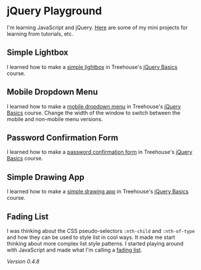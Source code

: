 # jQuery Playground

I'm learning JavaScript and jQuery. [Here](http://mfcovington.github.io/jquery-playground/index.html) are some of my mini projects for learning from tutorials, etc.

## Simple Lightbox

I learned how to make a [simple lightbox](http://mfcovington.github.io/jquery-playground/lightbox/) in Treehouse's [jQuery Basics](https://teamtreehouse.com/library/jquery-basics/creating-a-simple-lightbox/) course.

## Mobile Dropdown Menu

I learned how to make a [mobile dropdown menu](http://mfcovington.github.io/jquery-playground/mobile-dropdown/) in Treehouse's [jQuery Basics](https://teamtreehouse.com/library/jquery-basics/creating-a-mobile-drop-down-menu/) course. Change the width of the window to switch between the mobile and non-mobile menu versions.

## Password Confirmation Form

I learned how to make a [password confirmation form](http://mfcovington.github.io/jquery-playground/password-confirmation/) in Treehouse's [jQuery Basics](https://teamtreehouse.com/library/jquery-basics/creating-a-password-confirmation-form/) course.

## Simple Drawing App

I learned how to make a [simple drawing app](http://mfcovington.github.io/jquery-playground/draw/) in Treehouse's [jQuery Basics](https://teamtreehouse.com/library/jquery-basics/creating-a-simple-drawing-application/) course.

## Fading List

I was thinking about the CSS pseudo-selectors `:nth-child` and `:nth-of-type` and how they can be used to style list in cool ways. It made me start thinking about more complex list style patterns. I started playing around with JavaScript and made what I'm calling a [fading list](http://mfcovington.github.io/jquery-playground/fading-list/).

*Version 0.4.8*
